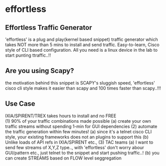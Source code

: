 # effortless

Effortless Traffic Generator
----------------------------
   'effortless' is a plug and play(kernel based snippet) traffic generator 
   which takes NOT more than 5 mins to install and send traffic.
   Easy-to-learn, Cisco style of CLI based configuration.
   All you need is a linux device in the lab to start punting ttraffic..!!
   
Are you using Scapy?
--------------------
   the motivation behind this snippet is SCAPY's sluggish speed,
   'effortless' cisco cli style makes it easier than scapy and 100 times faster than scapy..!!!
   
Use Case
--------
  IXIA/SPIRENT/TREX takes hours to install and no FREE  
  (1) 90% of your traffic combinations made possible
      (a) create your own traffic streams without spending 1-min for GUI dependencies
  (2) automate the traffic generation within few minutes!
      (a) since it's a telnet cisco CLI style, your existing frameworks does not an plugins to support this
      (b) Unlike loads of API refs in IXIA/SPIRENT etc.,
  (3) TAC teams
      (a) I want to send few streams of X,Y,Z type.., with 'effortless' don't worry abour GUI/pattern etc., just telnet to the snippet and start pushing traffic..!
      (b) you can create STREAMS based on FLOW level seggregation
      

 
